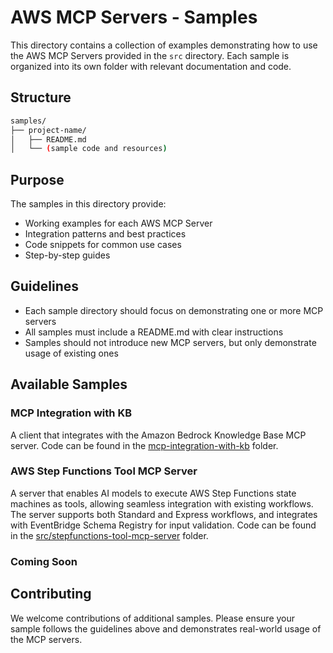 # AWS MCP Servers - Samples

This directory contains a collection of examples demonstrating how to use the AWS MCP Servers provided in the `src` directory. Each sample is organized into its own folder with relevant documentation and code.

## Structure

```bash
samples/
├── project-name/
│   ├── README.md
│   └── (sample code and resources)
```

## Purpose

The samples in this directory provide:

- Working examples for each AWS MCP Server
- Integration patterns and best practices
- Code snippets for common use cases
- Step-by-step guides

## Guidelines

- Each sample directory should focus on demonstrating one or more MCP servers
- All samples must include a README.md with clear instructions
- Samples should not introduce new MCP servers, but only demonstrate usage of existing ones

## Available Samples

### MCP Integration with KB

A client that integrates with the Amazon Bedrock Knowledge Base MCP server. Code can be found in the [mcp-integration-with-kb](https://github.com/awslabs/mcp/tree/main/samples/mcp-integration-with-kb) folder.

### AWS Step Functions Tool MCP Server

A server that enables AI models to execute AWS Step Functions state machines as tools, allowing seamless integration with existing workflows. The server supports both Standard and Express workflows, and integrates with EventBridge Schema Registry for input validation. Code can be found in the [src/stepfunctions-tool-mcp-server](https://github.com/awslabs/mcp/tree/main/src/stepfunctions-tool-mcp-server) folder.

### Coming Soon

## Contributing

We welcome contributions of additional samples. Please ensure your sample follows the guidelines above and demonstrates real-world usage of the MCP servers.
